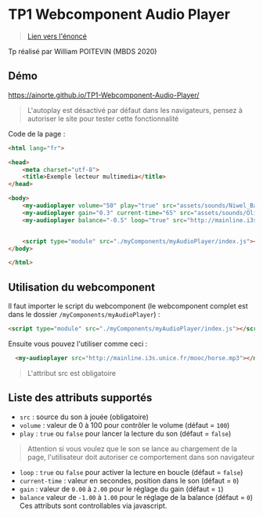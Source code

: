 # TP1 Webcomponent Audio Player 

> [Lien vers l'énoncé](http://miageprojet2.unice.fr/Intranet_de_Michel_Buffa/Technlogies_Web_2_-_Master_2_Miage)

Tp réalisé par William POITEVIN (MBDS 2020)

## Démo 

<https://ainorte.github.io/TP1-Webcomponent-Audio-Player/>

> L'autoplay est désactivé par défaut dans les navigateurs, pensez à autoriser le site pour tester cette fonctionnalité

Code de la page :
```html
<html lang="fr">

<head>
    <meta charset="utf-8">
    <title>Exemple lecteur multimedia</title>
</head>

<body>
    <my-audioplayer volume="50" play="true" src="assets/sounds/Niwel_Bad_Love_Vocal_Edit.mp3"></my-audioplayer>
    <my-audioplayer gain="0.3" current-time="65" src="assets/sounds/Olivaw-Airwaves.mp3"></my-audioplayer>
    <my-audioplayer balance="-0.5" loop="true" src="http://mainline.i3s.unice.fr/mooc/horse.mp3"></my-audioplayer>


    <script type="module" src="./myComponents/myAudioPlayer/index.js"></script>
</body>

</html>
```


## Utilisation du webcomponent

Il faut importer le script du webcomponent (le webcomponent complet est dans le dossier `/myComponents/myAudioPlayer`) : 

```html
<script type="module" src="./myComponents/myAudioPlayer/index.js"></script>
```
Ensuite vous pouvez l'utiliser comme ceci :

```html
  <my-audioplayer src="http://mainline.i3s.unice.fr/mooc/horse.mp3"></my-audioplayer>
```
> L'attribut src est obligatoire

## Liste des attributs supportés

- `src` : source du son à jouée (obligatoire)
- `volume` : valeur de 0 à 100 pour contrôler le volume (défaut = `100`)
- `play` : `true` ou `false` pour lancer la lecture du son (défaut = `false`)
> Attention si vous voulez que le son se lance au chargement de la page, l'utilisateur doit autoriser ce comportement dans son navigateur
- `loop` : `true` ou `false` pour activer la lecture en boucle (défaut = `false`)
- `current-time` : valeur en secondes, position dans le son (défaut = `0`)
- `gain` : valeur de `0.00` à `2.00` pour le réglage du gain (défaut = `1`)
- `balance` valeur de `-1.00` à `1.00` pour le réglage de la balance (défaut = `0`)
Ces attributs sont controllables via javascript.
